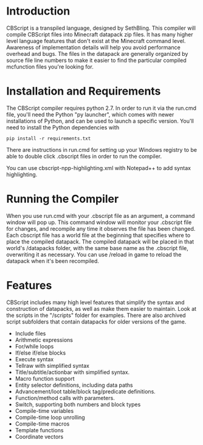 # Introduction

CBScript is a transpiled language, designed by SethBling. This compiler will compile CBScript files into Minecraft datapack zip files. It has many higher level language features that don't exist at the Minecraft command level. Awareness of implementation details will help you avoid performance overhead and bugs. The files in the datapack are generally organized by source file line numbers to make it easier to find the particular compiled mcfunction files you're looking for.

# Installation and Requirements

The CBScript compiler requires python 2.7. In order to run it via the run.cmd file, you'll need the Python "py launcher", which comes with newer installations of Python, and can be used to launch a specific version. You'll need to install the Python dependencies with

```pip install -r requirements.txt```

There are instructions in run.cmd for setting up your Windows registry to be able to double click .cbscript files in order to run the compiler.

You can use cbscript-npp-highlighting.xml with Notepad++ to add syntax highlighting.

# Running the Compiler

When you use run.cmd with your .cbscript file as an argument, a command window will pop up. This command window will monitor your .cbscript file for changes, and recompile any time it observes the file has been changed. Each cbscript file has a world file at the beginning that specifies where to place the compiled datapack. The compiled datapack will be placed in that world's /datapacks folder, with the same base name as the .cbscript file, overwriting it as necessary. You can use /reload in game to reload the datapack when it's been recompiled.

# Features

CBScript includes many high level features that simplify the syntax and construction of datapacks, as well as make them easier to maintain. Look at the scripts in the "/scripts" folder for examples. There are also archived script subfolders that contain datapacks for older versions of the game.

* Include files
* Arithmetic expressions
* For/while loops
* If/else if/else blocks
* Execute syntax
* Tellraw with simplified syntax
* Title/subtitle/actionbar with simplified syntax.
* Macro function support
* Entity selector definitions, including data paths
* Advancement/loot table/block tag/predicate definitions.
* Function/method calls with parameters.
* Switch, supporting both numbers and block types
* Compile-time variables
* Compile-time loop unrolling
* Compile-time macros
* Template functions
* Coordinate vectors

